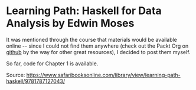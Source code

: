# Learning Path: Haskell for Data Analysis by Edwin Moses

It was mentioned through the course that materials would be available online
-- since I could not find them anywhere (check out the Packt Org on [github](https://github.com/PacktPublishing/) by the way for other
great resources), I decided to post them myself.

So far, code for Chapter 1 is available.

Source: https://www.safaribooksonline.com/library/view/learning-path-haskell/9781787127043/


